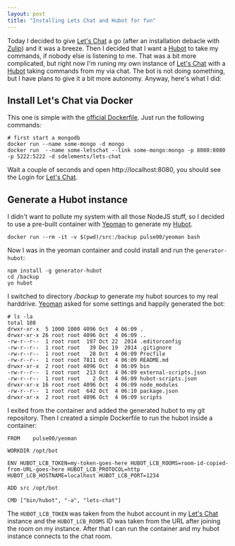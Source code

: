 ```yaml
---
layout: post
title: "Installing Lets Chat and Hubot for fun"
---
```


Today I decided to give [Let's Chat][0] a go (after an installation debacle with [Zulip][1]) and it was a breeze. Then I decided that I want a [Hubot][2] to take my commands, if nobody else is listening to me. That was a bit more complicated, but right now I'm runing my own instance of [Let's Chat][0] with a [Hubot][2] taking commands from my via chat. The bot is not doing something, but I have plans to give it a bit more autonomy. Anyway, here's what I did:

Install Let's Chat via Docker
-----------------------------

This one is simple with the [official Dockerfile][3]. Just run the following commands:

    # first start a mongodb
    docker run --name some-mongo -d mongo
    docker run  --name some-letschat --link some-mongo:mongo -p 8080:8080 -p 5222:5222 -d sdelements/lets-chat

Wait a couple of seconds and open http://localhost:8080, you should see the Login for [Let's Chat][0].

Generate a Hubot instance
-------------------------

I didn't want to pollute my system with all those NodeJS stuff, so I decided to use a pre-built container with [Yeoman][4] to generate my [Hubot][2].

    docker run --rm -it -v $(pwd)/src:/backup pulse00/yeoman bash

Now I was in the yeoman container and could install and run the `generator-hubot`:

    npm install -g generator-hubot
    cd /backup
    yo hubot

I switched to directory */backup* to generate my hubot sources to my real harddrive. [Yeoman][4] asked for some settings and happily generated the bot:

````
# ls -la
total 108
drwxr-xr-x  5 1000 1000 4096 Oct  4 06:09 .
drwxr-xr-x 26 root root 4096 Oct  4 06:09 ..
-rw-r--r--  1 root root  197 Oct 22  2014 .editorconfig
-rw-r--r--  1 root root   39 Dec 19  2014 .gitignore
-rw-r--r--  1 root root   28 Oct  4 06:09 Procfile
-rw-r--r--  1 root root 7811 Oct  4 06:09 README.md
drwxr-xr-x  2 root root 4096 Oct  4 06:09 bin
-rw-r--r--  1 root root  213 Oct  4 06:09 external-scripts.json
-rw-r--r--  1 root root    2 Oct  4 06:09 hubot-scripts.json
drwxr-xr-x 16 root root 4096 Oct  4 06:09 node_modules
-rw-r--r--  1 root root  642 Oct  4 06:10 package.json
drwxr-xr-x  2 root root 4096 Oct  4 06:09 scripts
````

I exited from the container and added the generated hubot to my git repository. Then I created a simple Dockerfile to run the hubot inside a container:

````
FROM	pulse00/yeoman

WORKDIR	/opt/bot

ENV	HUBOT_LCB_TOKEN=my-token-goes-here HUBOT_LCB_ROOMS=room-id-copied-from-URL-goes-here HUBOT_LCB_PROTOCOL=http HUBOT_LCB_HOSTNAME=localhost HUBOT_LCB_PORT=1234  

ADD	src /opt/bot

CMD	["bin/hubot", "-a", "lets-chat"]
````

The `HUBOT_LCB_TOKEN` was taken from the hubot account in my [Let's Chat][0] instance and the `HUBOT_LCB_ROOMS` ID was taken from the URL after joining the room on my instance. After that I can run the container and my hubot instance connects to the chat room.

[0]: https://github.com/sdelements/lets-chat
[1]: https://www.zulip.org/
[2]: https://hubot.github.com/docs/
[3]: https://hub.docker.com/r/sdelements/lets-chat/
[4]: http://yeoman.io/


